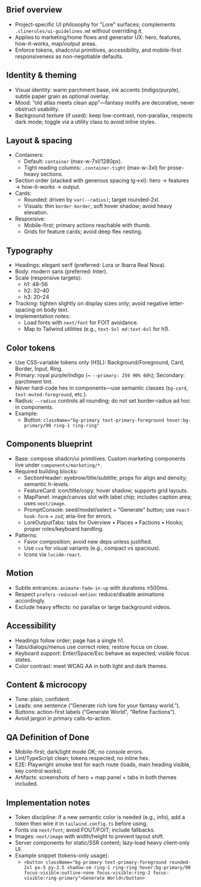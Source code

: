 ## Brief overview
- Project-specific UI philosophy for "Lore" surfaces; complements `.clinerules/ui-guidelines.md` without overriding it.
- Applies to marketing/home flows and generator UX: hero, features, how-it-works, map/output areas.
- Enforce tokens, shadcn/ui primitives, accessibility, and mobile-first responsiveness as non-negotiable defaults.

## Identity & theming
- Visual identity: warm parchment base, ink accents (indigo/purple), subtle paper grain as optional overlay.
- Mood: “old atlas meets clean app”—fantasy motifs are decorative, never obstruct usability.
- Background texture (if used): keep low-contrast, non-parallax, respects dark mode; toggle via a utility class to avoid inline styles.

## Layout & spacing
- Containers:
  - Default: `container` (max-w-7xl/1280px).
  - Tight reading columns: `.container-tight` (max-w-3xl) for prose-heavy sections.
- Section order (stacked with generous spacing lg→xl): hero → features → how-it-works → output.
- Cards:
  - Rounded: driven by `var(--radius)`; target rounded-2xl.
  - Visuals: thin `border-border`, soft hover shadow; avoid heavy elevation.
- Responsive:
  - Mobile-first; primary actions reachable with thumb.
  - Grids for feature cards; avoid deep flex nesting.

## Typography
- Headings: elegant serif (preferred: Lora or Ibarra Real Nova).
- Body: modern sans (preferred: Inter).
- Scale (responsive targets):
  - h1: 48–56
  - h2: 32–40
  - h3: 20–24
- Tracking: tighten slightly on display sizes only; avoid negative letter-spacing on body text.
- Implementation notes:
  - Load fonts with `next/font` for FOIT avoidance.
  - Map to Tailwind utilities (e.g., `text-5xl md:text-6xl` for h1).

## Color tokens
- Use CSS-variable tokens only (HSL): Background/Foreground, Card, Border, Input, Ring.
- Primary: royal purple/indigo (~ `--primary: 259 90% 60%`); Secondary: parchment tint.
- Never hard-code hex in components—use semantic classes (`bg-card`, `text-muted-foreground`, etc.).
- Radius: `--radius` controls all rounding; do not set border-radius ad hoc in components.
- Example:
  - Button: `className="bg-primary text-primary-foreground hover:bg-primary/90 ring-1 ring-ring"`

## Components blueprint
- Base: compose shadcn/ui primitives. Custom marketing components live under `components/marketing/*`.
- Required building blocks:
  - SectionHeader: eyebrow/title/subtitle; props for align and density; semantic h-levels.
  - FeatureCard: icon/title/copy; hover shadow; supports grid layouts.
  - MapPanel: image/canvas slot with label chip; includes caption area; uses `next/image`.
  - PromptConsole: seed/model/select + “Generate” button; use `react-hook-form` + `zod`; aria-live for errors.
  - LoreOutputTabs: tabs for Overview • Places • Factions • Hooks; proper roles/keyboard handling.
- Patterns:
  - Favor composition; avoid new deps unless justified.
  - Use `cva` for visual variants (e.g., compact vs spacious).
  - Icons via `lucide-react`.

## Motion
- Subtle entrances: `animate-fade-in-up` with durations ≤500ms.
- Respect `prefers-reduced-motion`: reduce/disable animations accordingly.
- Exclude heavy effects: no parallax or large background videos.

## Accessibility
- Headings follow order; page has a single h1.
- Tabs/dialogs/menus use correct roles; restore focus on close.
- Keyboard support: Enter/Space/Esc behave as expected; visible focus states.
- Color contrast: meet WCAG AA in both light and dark themes.

## Content & microcopy
- Tone: plain, confident.
- Leads: one sentence (“Generate rich lore for your fantasy world.”).
- Buttons: action-first labels (“Generate World”, “Refine Factions”).
- Avoid jargon in primary calls-to-action.

## QA Definition of Done
- Mobile-first; dark/light mode OK; no console errors.
- Lint/TypeScript clean; tokens respected; no inline hex.
- E2E: Playwright smoke test for each route (loads, main heading visible, key control works).
- Artifacts: screenshots of hero + map panel + tabs in both themes included.

## Implementation notes
- Token discipline: if a new semantic color is needed (e.g., info), add a token then wire it in `tailwind.config.ts` before using.
- Fonts via `next/font`; avoid FOUT/FOIT; include fallbacks.
- Images: `next/image` with width/height to prevent layout shift.
- Server components for static/SSR content; lazy-load heavy client-only UI.
- Example snippet (tokens-only usage):
  - `<button className="bg-primary text-primary-foreground rounded-2xl px-5 py-2.5 shadow-sm ring-1 ring-ring hover:bg-primary/90 focus-visible:outline-none focus-visible:ring-2 focus-visible:ring-primary">Generate World</button>`
